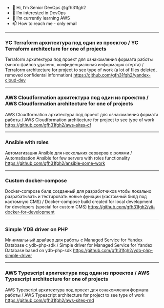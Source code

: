 - 👋 Hi, I’m Senior DevOps @gfh31fgh2
- 👀 I’m interested in DevOps
- 🌱 I’m currently learning AWS
- 📫 How to reach me - only email


* * *
### YC Terraform архитектура под один из проектов / YC Terraform architecture for one of projects
Terraform архитектура под проект для ознакомления формата работы (много файлов удалено, конфиденциальная информация стерта) / Terraform architecture for project to see type of work (a lot of files deleted, removed confidental information)
https://github.com/gfh31fgh2/yandex-cloud-dev

* * *
### AWS Cloudformation архитектура под один из проектов  / AWS Cloudformation architecture for one of projects
AWS Cloudformation архитектура под проект для ознакомления формата работы / AWS Cloudformation architecture for project to see type of work
https://github.com/gfh31fgh2/aws-sites-cf

* * *
### Ansible with roles
Автоматизация Ansible для нескольких серверов с ролями / Automatisation Ansible for few servers with roles functionality  
https://github.com/gfh31fgh2/ansible-some-work

* * *
### Custom docker-compose
Docker-compose билд созданный для разработчиков чтобы локально разрабатывать и тестировать новые функции (кастомный билд под кастомную CMS) / Docker-compose build created for local development for developers (special for custom CMS)
https://github.com/gfh31fgh2/yii-docker-for-development

* * *
### Simple YDB driver on PHP
Минимальный драйвер для работы с Managed Service for Yandex Database с ydb-php-sdk / Simple driver for Managed Service for Yandex Database based on ydb-php-sdk
https://github.com/gfh31fgh2/ydb-php-simple-driver

* * *
### AWS Typescript архитектура под один из проектов  / AWS Typescript architecture for one of projects
AWS Typescript архитектура под проект для ознакомления формата работы / AWS Typescript architecture for project to see type of work
https://github.com/gfh31fgh2/aws-sites-rnd

<!---
gfh31fgh2/gfh31fgh2 is a ✨ special ✨ repository because its `README.md` (this file) appears on your GitHub profile.
You can click the Preview link to take a look at your changes.
--->
